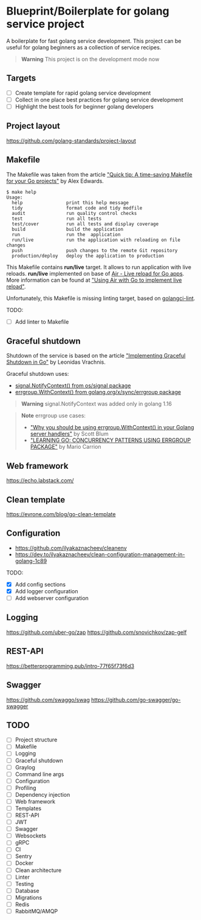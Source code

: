 # Blueprint/Boilerplate for golang service project

A boilerplate for fast golang service development. 
This project can be useful for golang beginners as a collection of service recipes.

> **Warning**
> This project is on the development mode now

## Targets
- [ ] Create template for rapid golang service development
- [ ] Collect in one place best practices for golang service development
- [ ] Highlight the best tools for beginner golang developers

## Project layout
https://github.com/golang-standards/project-layout

## Makefile
The Makefile was taken from the article 
["Quick tip: A time-saving Makefile for your Go projects"](https://www.alexedwards.net/blog/a-time-saving-makefile-for-your-go-projects)
by Alex Edwards.

```shell
$ make help                                                            
Usage:
  help                print this help message
  tidy                format code and tidy modfile
  audit               run quality control checks
  test                run all tests
  test/cover          run all tests and display coverage
  build               build the application
  run                 run the  application
  run/live            run the application with reloading on file changes
  push                push changes to the remote Git repository
  production/deploy   deploy the application to production
```
This Makefile contains **run/live** target. It allows to run application with live reloads.
**run/live** implemented on base of 
[Air - Live reload for Go apps](https://github.com/cosmtrek/air). More information can be found at 
["Using Air with Go to implement live reload"](https://blog.logrocket.com/using-air-go-implement-live-reload/).

Unfortunately, this Makefile is missing linting target, based on 
[golangci-lint](https://github.com/golangci/golangci-lint).

TODO:
- [ ] Add linter to Makefile 

## Graceful shutdown
Shutdown of the service is based on the article 
["Implementing Graceful Shutdown in Go"](https://www.rudderstack.com/blog/implementing-graceful-shutdown-in-go/) 
by Leonidas Vrachnis.

Graceful shutdown uses:
* [signal.NotifyContext() from os/signal package](https://pkg.go.dev/os/signal#NotifyContext) 
* [errgroup.WithContext() from golang.org/x/sync/errgroup package](https://pkg.go.dev/golang.org/x/sync/errgroup#WithContext)

> **Warning**
> signal.NotifyContext was added only in golang 1.16

> **Note**
> errgroup use cases:
> * ["Why you should be using errgroup.WithContext() in your Golang server handlers"](https://www.fullstory.com/blog/why-errgroup-withcontext-in-golang-server-handlers/)
> by Scott Blum
> * ["LEARNING GO: CONCURRENCY PATTERNS USING ERRGROUP PACKAGE"](https://mariocarrion.com/2021/09/03/learning-golang-concurrency-patterns-errgroup-package.html)
> by Mario Carrion

## Web framework
https://echo.labstack.com/

## Clean template
https://evrone.com/blog/go-clean-template

## Configuration
* https://github.com/ilyakaznacheev/cleanenv
* https://dev.to/ilyakaznacheev/clean-configuration-management-in-golang-1c89

TODO:
- [x] Add config sections
- [x] Add logger configuration
- [ ] Add webserver configuration

## Logging
https://github.com/uber-go/zap
https://github.com/snovichkov/zap-gelf

## REST-API
https://betterprogramming.pub/intro-77f65f73f6d3

## Swagger
https://github.com/swaggo/swag
https://github.com/go-swagger/go-swagger

## TODO
- [ ] Project structure
- [ ] Makefile
- [ ] Logging
- [ ] Graceful shutdown
- [ ] Graylog
- [ ] Command line args
- [ ] Configuration
- [ ] Profiling
- [ ] Dependency injection
- [ ] Web framework
- [ ] Templates
- [ ] REST-API
- [ ] JWT
- [ ] Swagger
- [ ] Websockets
- [ ] gRPC
- [ ] CI
- [ ] Sentry
- [ ] Docker
- [ ] Clean architecture
- [ ] Linter
- [ ] Testing
- [ ] Database
- [ ] Migrations
- [ ] Redis
- [ ] RabbitMQ/AMQP
